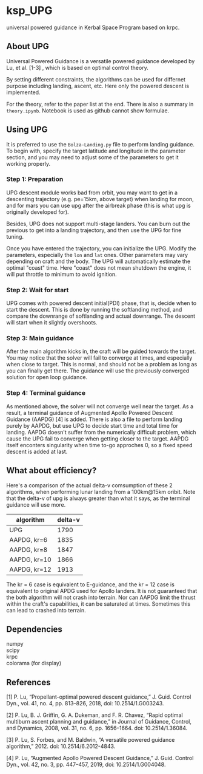 # ksp_UPG

universal powered guidance in Kerbal Space Program based on krpc.

## About UPG

Universal Powered Guidance is a versatile powered guidance developed by Lu, et al. [1-3] , which is based on optimal control theory.

By setting different constraints, the algorithms can be used for differnet purpose including landing, ascent, etc. Here only the powered descent is implemented.

For the theory, refer to the paper list at the end. There is also a summary in `theory.ipynb`. Notebook is used as github cannot show formulae.

## Using UPG

It is preferred to use the `Bolza-Landing.py` file to perform landing guidance.
To begin with, specify the target latitude and longitude in the parameter section, and you may need to adjust some of the parameters to get it working properly.

### Step 1: Preparation

UPG descent module works bad from orbit, you may want to get in a descenting trajectory (e.g. pe=15km, above target) when landing for moon, and for mars you can use upg after the airbreak phase (this is what upg is originally developed for).

Besides, UPG does not support multi-stage landers. You can burn out the previous to get into a landing trajectory, and then use the UPG for fine tuning.

Once you have entered the trajectory, you can initialize the UPG. Modify the parameters, especially the `lon` and `lat` ones. Other parameters may vary depending on craft and the body. The UPG will automatically estimate the optimal "coast" time. Here "coast" does not mean shutdown the engine, it will put throttle to minimum to avoid ignition.

### Step 2: Wait for start

UPG comes with powered descent initial(PDI) phase, that is, decide when to start the descent. This is done by running the softlanding method, and compare the downrange of softlanding and actual downrange. The descent will start when it slightly overshoots.

### Step 3: Main guidance

After the main algorithm kicks in, the craft will be guided towards the target. You may notice that the solver will fail to converge at times, and especially when close to target. This is normal, and should not be a problem as long as you can finally get there. The guidance will use the previously converged solution for open loop guidance.

### Step 4: Terminal guidance

As mentioned above, the solver will not converge well near the target. As a result, a terminal guidance of Augmented Apollo Powered Descent Guidance (AAPDG) [4] is added. There is also a file to perform landing purely by AAPDG, but use UPG to decide start time and total time for landing. AAPDG doesn't suffer from the numerically difficult problem, which cause the UPG fail to converge when getting closer to the target. AAPDG itself enconters singularity when time to-go approches 0, so a fixed speed descent is added at last.

## What about efficiency?

Here's a comparison of the actual delta-v comsumption of these 2 algorithms, when performing lunar landing from a 100km@15km oribit. Note that the delta-v of upg is always greater than what it says, as the terminal guidance will use more.

|algorithm   |delta-v|
|------------|-------|
|UPG         |1790   |
|AAPDG, kr=6 |1835   |
|AAPDG, kr=8 |1847   |
|AAPDG, kr=10|1866   |
|AAPDG, kr=12|1913   |

The kr = 6 case is equivalent to E-guidance, and the kr = 12 case is equivalent to original APDG used for Apollo landers. It is not guaranteed that the both algorithm will not crash into terrain. Nor can AAPDG limit the thrust within the craft's capabilities, it can be saturated at times. Sometimes this can lead to crashed into terrain.

## Dependencies

numpy  
scipy  
krpc  
colorama (for display)

## References

[1] P. Lu, “Propellant-optimal powered descent guidance,” J. Guid. Control Dyn., vol. 41, no. 4, pp. 813–826, 2018, doi: 10.2514/1.G003243.

[2] P. Lu, B. J. Griffin, G. A. Dukeman, and F. R. Chavez, “Rapid optimal multiburn ascent planning and guidance,” in Journal of Guidance, Control, and Dynamics, 2008, vol. 31, no. 6, pp. 1656–1664. doi: 10.2514/1.36084.

[3] P. Lu, S. Forbes, and M. Baldwin, “A versatile powered guidance algorithm,” 2012. doi: 10.2514/6.2012-4843.

[4] P. Lu, “Augmented Apollo Powered Descent Guidance,” J. Guid. Control Dyn., vol. 42, no. 3, pp. 447–457, 2019, doi: 10.2514/1.G004048.
